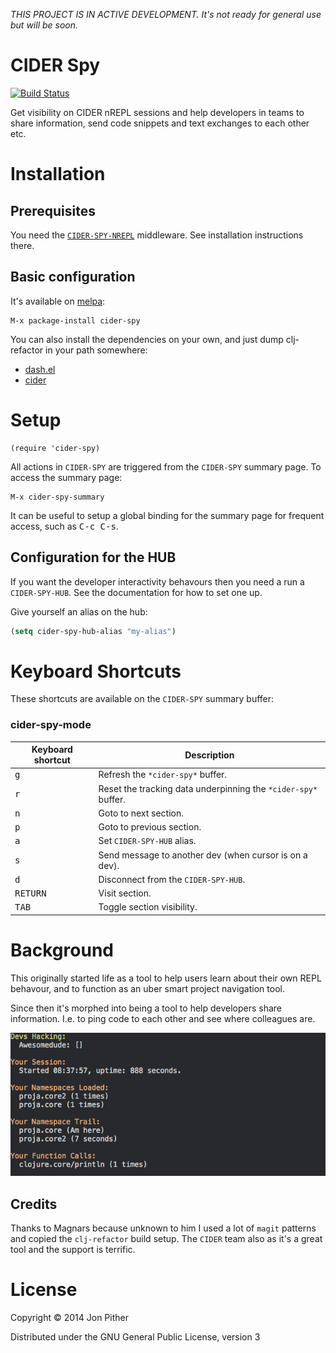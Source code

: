 _THIS PROJECT IS IN ACTIVE DEVELOPMENT. It's not ready for general use but will be soon._

# CIDER Spy

[![Build Status](https://travis-ci.org/jonpither/cider-spy.svg?branch=master)](https://travis-ci.org/jonpither/cider-spy)

Get visibility on CIDER nREPL sessions and help developers in teams to share information, send code snippets and text exchanges to each other etc.

# Installation

## Prerequisites

You need the [`CIDER-SPY-NREPL`](https://github.com/jonpither/cider-spy-nrepl) middleware. See installation instructions there.

## Basic configuration

It's available on [melpa](http://melpa.milkbox.net/):

    M-x package-install cider-spy

You can also install the dependencies on your own, and just dump
clj-refactor in your path somewhere:

 - <a href="https://github.com/magnars/dash.el">dash.el</a>
 - <a href="https://github.com/clojure-emacs/cider">cider</a>

# Setup

    (require 'cider-spy)

All actions in `CIDER-SPY` are triggered from the `CIDER-SPY` summary page. To access the summary page:

    M-x cider-spy-summary

It can be useful to setup a global binding for the summary page for frequent access, such as <kbd>C-c C-s</kbd>.

## Configuration for the HUB

If you want the developer interactivity behavours then you need a run a `CIDER-SPY-HUB`. See the documentation for how to set one up.

Give yourself an alias on the hub:

```el
(setq cider-spy-hub-alias "my-alias")
```

# Keyboard Shortcuts

These shortcuts are available on the `CIDER-SPY` summary buffer:

### cider-spy-mode

Keyboard shortcut                    | Description
-------------------------------------|-------------------------------
<kbd>g</kbd>| Refresh the `*cider-spy*` buffer.
<kbd>r</kbd>| Reset the tracking data underpinning the `*cider-spy*` buffer.
<kbd>n</kbd>| Goto to next section.
<kbd>p</kbd>| Goto to previous section.
<kbd>a</kbd>| Set `CIDER-SPY-HUB` alias.
<kbd>s</kbd>| Send message to another dev (when cursor is on a dev).
<kbd>d</kbd>| Disconnect from the `CIDER-SPY-HUB`.
<kbd>RETURN</kbd>| Visit section.
<kbd>TAB</kbd>| Toggle section visibility.

# Background

This originally started life as a tool to help users learn about their own REPL behavour, and to function as an uber smart project navigation tool.

Since then it's morphed into being a tool to help developers share information. I.e. to ping code to each other and see where colleagues are.

![Cider Spy Menu](/images/menu.png?raw=true)

## Credits

Thanks to Magnars because unknown to him I used a lot of `magit` patterns and copied the `clj-refactor` build setup. The `CIDER` team also as it's a great tool and the support is terrific.

# License

Copyright © 2014 Jon Pither

Distributed under the GNU General Public License, version 3
